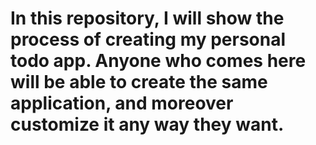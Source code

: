 # In this repository, I will show the process of creating my personal todo app. Anyone who comes here will be able to create the same application, and moreover customize it any way they want.